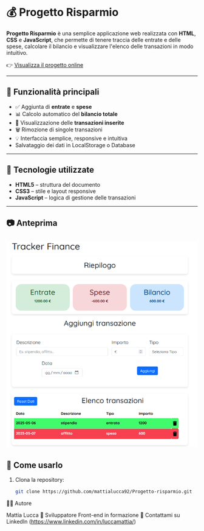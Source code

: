 # 💰 Progetto Risparmio

**Progetto Risparmio** è una semplice applicazione web realizzata con **HTML**, **CSS** e **JavaScript**, che permette di tenere traccia delle entrate e delle spese, calcolare il bilancio e visualizzare l'elenco delle transazioni in modo intuitivo.

👉 [Visualizza il progetto online](https://mattialucca92.github.io/Progetto-risparmio/)

---

## 🧠 Funzionalità principali

- ✅ Aggiunta di **entrate** e **spese**
- 📊 Calcolo automatico del **bilancio totale**
- 📄 Visualizzazione delle **transazioni inserite**
- 🗑️ Rimozione di singole transazioni
- 💡 Interfaccia semplice, responsive e intuitiva
- Salvataggio dei dati in LocalStorage o Database

---

## 🔧 Tecnologie utilizzate

- **HTML5** – struttura del documento
- **CSS3** – stile e layout responsive
- **JavaScript** – logica di gestione delle transazioni

---

## 📷 Anteprima

## ![screenshot](assets/img/screenshot.png)

## 🚀 Come usarlo

1. Clona la repository:
   ```bash
   git clone https://github.com/mattialucca92/Progetto-risparmio.git
   ```

🙋‍♂️ Autore

Mattia Lucca
💼 Sviluppatore Front-end in formazione
📧 Contattami su LinkedIn (https://www.linkedin.com/in/luccamattia/)
